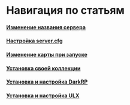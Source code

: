 

# Навигация по статьям

#### <GmodLogo>[Изменение названия сервера](/ru/games/gmod/server-name)</GmodLogo>

#### <GmodLogo>[Настройка server.cfg](/ru/games/gmod/server-cfg)</GmodLogo>

#### <GmodLogo>[Изменение карты при запуске](/ru/games/gmod/map)</GmodLogo>

#### <GmodLogo>[Установка своей коллекции](/ru/games/gmod/workshop)</GmodLogo>

#### <GmodLogo>[Установка и настройка DarkRP](/ru/games/gmod/darkrp)</GmodLogo>

#### <GmodLogo>[Установка и настройка ULX](/ru/games/gmod/ulx)</GmodLogo>
